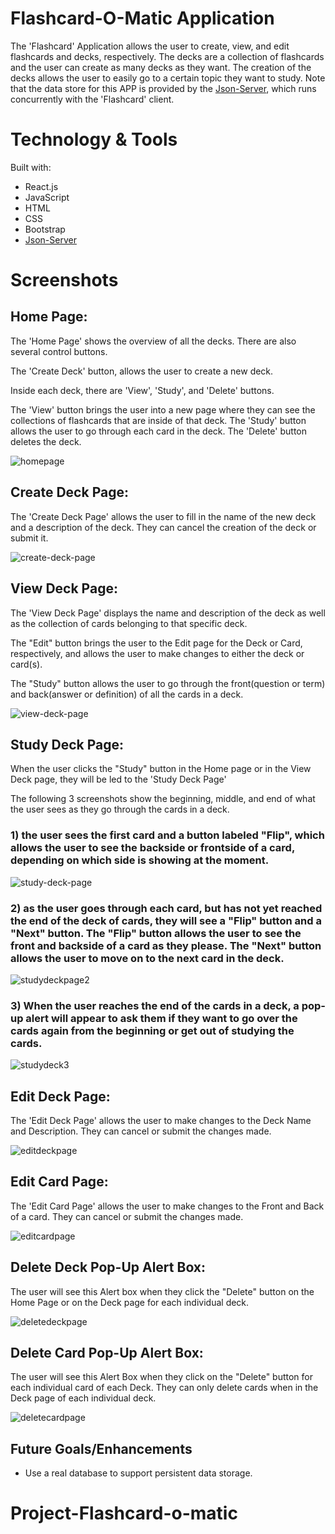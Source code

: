 # Flashcard-O-Matic Application
The 'Flashcard' Application allows the user to create, view, and edit flashcards and decks, respectively. The decks are a collection of flashcards and the user can create as many decks as they want. The creation of the decks allows the user to easily go to a certain topic they want to study. Note that the data store for this APP is provided by the [Json-Server](  https://www.javatpoint.com/json-server#:~:text=JSON%20Server%20is%20a%20Node,Let'), which runs concurrently with the 'Flashcard' client.

# Technology & Tools
Built with:
* React.js
* JavaScript
* HTML
* CSS
* Bootstrap
* [Json-Server](  https://www.javatpoint.com/json-server#:~:text=JSON%20Server%20is%20a%20Node,Let')

# Screenshots

## Home Page:
The 'Home Page' shows the overview of all the decks. There are also several control buttons. 

The 'Create Deck' button, allows the user to create a new deck. 

Inside each deck, there are 'View', 'Study', and 'Delete' buttons. 

The 'View' button brings the user into a new page where they can see the collections of flashcards that are inside of that deck. The 'Study' button allows the user to go through each card in the deck. The 'Delete' button deletes the deck.

![homepage](/src/images/opening-page.jpg)


## Create Deck Page:
The 'Create Deck Page' allows the user to fill in the name of the new deck and a description of the deck. They can cancel the creation of the deck or submit it.

![create-deck-page](/src/images/create-deck-page.jpg)


## View Deck Page:

The 'View Deck Page' displays the name and description of the deck as well as the collection of cards belonging to that specific deck. 

The "Edit" button brings the user to the Edit page for the Deck or Card, respectively, and allows the user to make changes to either the deck or card(s).

The "Study" button allows the user to go through the front(question or term) and back(answer or definition) of all the cards in a deck.

![view-deck-page](/src/images/view-deck-page.jpg)

## Study Deck Page: 
When the user clicks the "Study" button in the Home page or in the View Deck page, they will be led to the 'Study Deck Page'

The following 3 screenshots show the beginning, middle, and end of what the user sees as they go through the cards in a deck.

### 1) the user sees the first card and a button labeled "Flip", which allows the user to see the backside or frontside of a card, depending on which side is showing at the moment.
![study-deck-page](/src/images/first-appearance-study-page.jpg)

### 2) as the user goes through each card, but has not yet reached the end of the deck of cards, they will see a "Flip" button and a "Next" button. The "Flip" button allows the user to see the front and backside of a card as they please. The "Next" button allows the user to move on to the next card in the deck.
![studydeckpage2](src/images/after-clicking-flip-study-page.jpg)

### 3) When the user reaches the end of the cards in a deck, a pop-up alert will appear to ask them if they want to go over the cards again from the beginning or get out of studying the cards.
![studydeck3](src/images/reach-end-of-study-deck.jpg)


## Edit Deck Page:
The 'Edit Deck Page' allows the user to make changes to the Deck Name and Description. They can cancel or submit the changes made.

![editdeckpage](src/images/edit-deck-page.jpg)

## Edit Card Page:
The 'Edit Card Page' allows the user to make changes to the Front and Back of a card. They can cancel or submit the changes made.

![editcardpage](src/images/edit-card-page.jpg)

## Delete Deck Pop-Up Alert Box: 
The user will see this Alert box when they click the "Delete" button on the Home Page or on the Deck page for each individual deck.

![deletedeckpage](src/images/delete-deck-popup-home-page.jpg)

## Delete Card Pop-Up Alert Box:
The user will see this Alert Box when they click on the "Delete" button for each individual card of each Deck. They can only delete cards when in the Deck page of each individual deck.

![deletecardpage](src/images/delete-card-popup.jpg)

## Future Goals/Enhancements
* Use a real database to support persistent data storage.
# Project-Flashcard-o-matic
